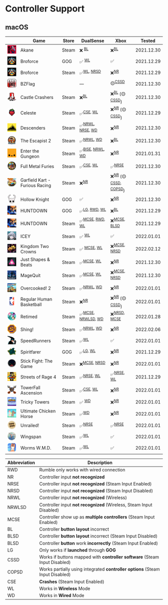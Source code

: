 # Controller Support

## macOS

|                                                                                                                  | Game                           | Store | DualSense                                                | Xbox                                                                 | Tested     |
| ---------------------------------------------------------------------------------------------------------------- | ------------------------------ | ----- | -------------------------------------------------------- | -------------------------------------------------------------------- | ---------- |
| <img src="Pictures/Akane.png" alt="Akane" style="zoom:25%;" />                                                   | Akane                          | Steam | ❌ <sup>[BL](#bl)</sup>                                  | ❌<sup>[BL](#bl)</sup>                                               | 2021.12.30 |
| <img src="Pictures/Broforce.png" alt="Broforce" style="zoom:25%;" />                                             | Broforce                       | GOG   | ✅ <sup>[WL](#wl)</sup>                                  | ✅                                                                   | 2021.12.29 |
| <img src="Pictures/Broforce.png" alt="Broforce" style="zoom:25%;" />                                             | Broforce                       | Steam | ✅<sup>[WL](#wl), [NRSD](#nrsd)</sup>                    | ❌<sup>[NR](#nr)</sup>                                               | 2021.12.29 |
| <img src="Pictures/BZFlag.png" alt="BZFlag" style="zoom:25%;" />                                                 | BZFlag                         |       | —                                                        | 🟡<sup>[CSSD](#cssd)</sup>                                           | 2021.12.30 |
| <img src="Pictures/Castle Crashers.png" alt="Castle Crashers" style="zoom:25%;" />                               | Castle Crashers                | Steam | ❌<sup>[BL](#bl)</sup>                                   | ❌<sup>[BL](#bl)</sup> (🟡<sup>[CSSD](#cssd)</sup>)                  | 2021.12.30 |
| <img src="Pictures/Celeste.png" alt="Celeste" style="zoom:25%;" />                                               | Celeste                        | Steam | ✅<sup>[CSE](#cse), [WL](#WL)</sup>                      | ❌<sup>[NR](#nr)</sup> (🟡<sup>[CSSD](#cssd)</sup>)                  | 2021.12.29 |
| <img src="Pictures/Descenders.png" alt="Descenders" style="zoom:25%;" />                                         | Descenders                     | Steam | ✅<sup>[NRWL](#nrwl), [NRSE](#nrse), [WD](#wd)</sup>     | ❌<sup>[NR](#nr)</sup>                                               | 2021.12.30 |
| <img src="Pictures/The Escapist 2.png" alt="The Escapist 2" style="zoom:25%;" />                                 | The Escapist 2                 | Steam | ✅<sup>[NRWL](#nrwl), [WD](#wd)</sup>                    | ❌<sup>[BL](#bl)</sup>                                               | 2021.12.30 |
| <img src="Pictures/Enter the Gungeon.png" alt="Enter the Gungeon" style="zoom:25%;" />                           | Enter the Gungeon              | Steam | ✅<sup>[BISE](#bise), [NRWL](#nrwl), [WD](#wd)</sup>     | ❌<sup>[NR](#nr)</sup>                                               | 2021.01.31 |
| <img src="Pictures/Full Metal Furies.png" alt="Full Metal Furies" style="zoom:25%;" />                           | Full Metal Furies              | Steam | ✅<sup>[CSE](#cse), [WL](#wl)</sup>                      | ✅<sup>[NRSE](#nrse)</sup>                                           | 2021.12.30 |
| <img src="Pictures/Garfield Kart - Furious Racing.png" alt="Garfield Kart - Furious Racing" style="zoom:25%;" /> | Garfield Kart - Furious Racing | Steam | ❌<sup>[NR](#nr)</sup>                                   | ❌<sup>[NR](#nr)</sup> (🟡<sup>[CSSD](#cssd), [COPSD](#copsd)</sup>) | 2021.12.30 |
| <img src="Pictures/Hollow Knight.png" alt="Hollow Knight" style="zoom:25%;" />                                   | Hollow Knight                  | GOG   | ✅                                                       | ❌<sup>[NR](#nr)</sup>                                               | 2021.12.30 |
| <img src="Pictures/HUNTDOWN.png" alt="HUNTDOWN" style="zoom:25%;" />                                             | HUNTDOWN                       | GOG   | ✅<sup>[LG](#lg), [RWD](#rwd), [WL](#wl)</sup>           | ❌<sup>[BL](#bl)</sup>                                               | 2021.12.29 |
| <img src="Pictures/HUNTDOWN.png" alt="HUNTDOWN" style="zoom:25%;" />                                             | HUNTDOWN                       | Steam | ✅<sup>[MCSE](#mcse), [RWD](#rwd), [WL](#wl)</sup>       | ❌<sup>[MCSE](#mcse), [BLSD](#blsd)</sup>                            | 2021.12.29 |
| <img src="Pictures/ICEY.png" alt="ICEY" style="zoom:25%;" />                                                     | ICEY                           | Steam | ✅ <sup>[WL](#wl)</sup>                                  | ✅                                                                   | 2022.01.01 |
| <img src="Pictures/Kingdom Two Crowns.png" alt="Kingdom Two Crowns" style="zoom:25%;" />                         | Kingdom Two Crowns             | Steam | ✅ <sup>[MCSE](#mcse), [WL](#wl)</sup>                   | ❌<sup>[MCSE](#mcse), [NRSD](#nrsd)</sup>                            | 2022.02.12 |
| <img src="Pictures/Just Shapes & Beats.png" alt="Just Shapes & Beats" style="zoom:25%;" />                       | Just Shapes & Beats            | Steam | ✅<sup>[MCSE](#mcse), [WL](#wl)</sup>                    | ❌<sup>[NR](#nr)</sup>                                               | 2021.12.30 |
| <img src="Pictures/MageQuit.png" alt="MageQuit" style="zoom:25%;" />                                             | MageQuit                       | Steam | ✅<sup>[MCSE](#mcse), [WL](#wl)</sup>                    | ❌<sup>[MCSE](#mcse), [NRSD](#nrsd)</sup>                            | 2021.12.30 |
| <img src="Pictures/Overcooked! 2.png" alt="Overcooked! 2" style="zoom:25%;" />                                   | Overcooked! 2                  | Steam | ✅<sup>[NRWL](#nrwl), [WD](#wd)</sup>                    | ❌<sup>[NR](#nr)</sup>                                               | 2022.01.01 |
| <img src="Pictures/Regular Human Basketball.png" alt="Regular Human Basketball" style="zoom:25%;" />             | Regular Human Basketball       | Steam | ❌<sup>[NR](#nr)</sup>                                   | ❌<sup>[NR](#nr)</sup> (🟡<sup>[CSSD](#cssd)</sup>)                  | 2022.01.01 |
| <img src="Pictures/Retimed.png" alt="Retimed" style="zoom:25%;" />                                               | Retimed                        | Steam | ✅<sup>[MCSE](#mcse), [NRWLSD](#nrwlsd), [WD](#wd)</sup> | ❌<sup>[NRSD](#nrsd), [MCSE](#mcse)</sup>                            | 2022.01.28 |
| <img src="Pictures/Shing!.png" alt="Shing!" style="zoom:25%;" />                                                 | Shing!                         | Steam | ✅<sup>[NRWL](#nrwl), [WD](#wd)</sup>                    | ❌<sup>[NR](#nr)</sup>                                               | 2022.02.06 |
| <img src="Pictures/SpeedRunners.png" alt="SpeedRunners" style="zoom:25%;" />                                     | SpeedRunners                   | Steam | ✅<sup>[WL](#wl)</sup>                                   | ✅                                                                   | 2022.01.01 |
| <img src="Pictures/Spiritfarer.png" alt="Spiritfarer" style="zoom:25%;" />                                       | Spiritfarer                    | GOG   | ✅<sup>[LG](#lg), [WL](#wl)</sup>                        | ❌<sup>[NR](#nr)</sup>                                               | 2021.12.29 |
| <img src="Pictures/Stick Fight - The Game.png" alt="Stick Fight: The Game" style="zoom:25%;" />                  | Stick Fight: The Game          | Steam | ❌<sup>[MCSE](#mcse), [NRSD](#nrsd)</sup>                | ❌<sup>[NR](#nr)</sup>                                               | 2022.01.01 |
| <img src="Pictures/Streets of Rage 4.png" alt="Streets of Rage 4" style="zoom:25%;" />                           | Streets of Rage 4              | Steam | ✅<sup>[NRSE](#nrse), [WL](#wl)</sup>                    | ✅<sup>[NRSE](#nrse), [WL](#wl)</sup>                                | 2021.12.29 |
| <img src="Pictures/TowerFall Ascension.png" alt="TowerFall Ascension" style="zoom:25%;" />                       | TowerFall Ascension            | Steam | ✅<sup>[CSE](#cse), [WL](#wl)</sup>                      | ❌<sup>[NR](#nr)</sup>                                               | 2022.01.01 |
| <img src="Pictures/Tricky Towers.png" alt="Tricky Towers" style="zoom:25%;" />                                   | Tricky Towers                  | Steam | ✅ <sup>[WD](#wd)</sup>                                  | ❌<sup>[NR](#nr)</sup>                                               | 2022.01.01 |
| <img src="Pictures/Ultimate Chicken Horse.png" alt="Ultimate Chicken Horse" style="zoom:25%;" />                 | Ultimate Chicken Horse         | Steam | ✅<sup>[WD](#wd)</sup>                                   | ❌<sup>[NR](#nr)</sup>                                               | 2022.01.01 |
| <img src="Pictures/Unrailed!.png" alt="Unrailed!" style="zoom:25%;" />                                           | Unrailed!                      | Steam | ✅<sup>[NRSE](#nrse)</sup>                               | ✅<sup>[NRSE](#nrse)</sup>                                           | 2022.01.01 |
| <img src="Pictures/Wingspan.png" alt="Wingspan" style="zoom:25%;" />                                             | Wingspan                       | Steam | ✅<sup>[WL](#wl)</sup>                                   | ✅                                                                   | 2022.01.01 |
| <img src="Pictures/Worms W.M.D.png" alt="Worms W.M.D." style="zoom:25%;" />                                      | Worms W.M.D.                   | Steam | ✅<sup>[WL](#wl)</sup>                                   | ✅                                                                   | 2022.01.01 |

| Abbreviation                | Description                                                                    |
| --------------------------- | ------------------------------------------------------------------------------ |
| <a name="nr">RWD</a>        | Rumble only works with wired connection                                        |
| <a name="nr">NR</a>         | Controller input **not recognized**                                            |
| <a name="nrse">NRSE</a>     | Controller input **not recognized** (Steam Input Enabled)                      |
| <a name="nrsd">NRSD</a>     | Controller input **not recognized** (Steam Input Disabled)                     |
| <a name="nrwl">NRWL</a>     | Controller input **not recognized** (Wireless)                                 |
| <a name="nrwlsd">NRWLSD</a> | Controller input **not recognized** (Wireless, Steam Input Disabled)           |
| <a name="mcse">MCSE</a>     | Controller show up as **multiple controllers** (Steam Input Enabled)           |
| <a name="bl">BL</a>         | Controller **button layout** incorrect                                         |
| <a name="blsd">BLSD</a>     | Controller **button layout** incorrect (Steam Input Disabled)                  |
| <a name="bise">BLSD</a>     | Controller **button** work **incorrectly** (Steam Input Enabled)               |
| <a name="lg">LG</a>         | Only works if **launched** through **GOG**                                     |
| <a name="cssd">CSSD</a>     | Works if buttons mapped with **controller software** (Steam Input Disabled)    |
| <a name="copsd">COPSD</a>   | Works partially using integrated **controller options** (Steam Input Disabled) |
| <a name="cse">CSE</a>       | **Crashes** (Steam Input Enabled)                                              |
| <a name="wl">WL</a>         | Works in **Wireless** Mode                                                     |
| <a name="wd">WD</a>         | Works in **Wired** Mode                                                        |
